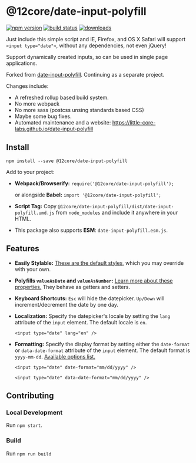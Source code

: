 # @12core/date-input-polyfill
[![npm version][npmimg]][npm] [![build status][actionsimg]][actions]
[![downloads][downloadsimg]][downloads]

Just include this simple script and IE, Firefox, and OS X Safari will support `<input type="date">`, without any dependencies, not even jQuery!

Support dynamically created inputs, so can be used in single page applications.

Forked from [date-input-polyfill](https://github.com/jcgertig/date-input-polyfill). Continuing as a separate project.

Changes include:

- A refreshed rollup based build system.
- No more webpack
- No more sass (postcss unsing standards based CSS)
- Maybe some bug fixes.
- Automated maintenance and a website: https://little-core-labs.github.io/date-input-polyfill

## Install
`npm install --save @12core/date-input-polyfill`

Add to your project:

* **Webpack/Browserify:** `require('@12core/date-input-polyfill');`

    or alongside **Babel:** `import '@12core/date-input-polyfill';`

* **Script Tag:** Copy `@12core/date-input-polyfill/dist/date-input-polyfill.umd.js` from `node_modules` and
include it anywhere in your HTML.

* This package also supports **ESM**: `date-input-polyfill.esm.js`.

## Features
* **Easily Stylable:** [These are the default styles](https://github.com/jcgertig/date-input-polyfill/blob/master/date-input-polyfill.scss),
which you may override with your own.

* **Polyfills `valueAsDate` and `valueAsNumber`:**
[Learn more about these properties.](https://developer.mozilla.org/en-US/docs/Web/API/HTMLInputElement#property-valueasdate)
They behave as getters and setters.

* **Keyboard Shortcuts:** `Esc` will hide the datepicker. `Up/Down` will
increment/decrement the date by one day.

* **Localization:** Specify the datepicker's locale by setting the
`lang` attribute of the `input` element.  The default locale is `en`.

    `<input type="date" lang="en" />`

* **Formatting:** Specify the display format by setting either the
`date-format` or `data-date-format` attribute of the `input` element.  The default format is `yyyy-mm-dd`.
[Available options list.](https://github.com/felixge/node-dateformat#mask-options)

    `<input type="date" date-format="mm/dd/yyyy" />`

    `<input type="date" data-date-format="mm/dd/yyyy" />`


## Contributing

### Local Development
Run `npm start`.

### Build
Run `npm run build`

[npmimg]: https://img.shields.io/npm/v/@12core/date-input-polyfill.svg
[npm]: https://npmjs.org/package/@12core/date-input-polyfill
[actionsimg]: https://github.com/little-core-labs/date-input-polyfill/workflows/tests/badge.svg
[actions]: https://github.com/little-core-labs/date-input-polyfill/actions
[downloadsimg]: http://img.shields.io/npm/dm/@12core/date-input-polyfill.svg
[downloads]: https://npmjs.org/package/@12core/date-input-polyfill
